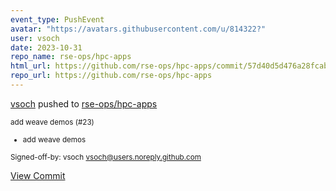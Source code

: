 ```yaml
---
event_type: PushEvent
avatar: "https://avatars.githubusercontent.com/u/814322?"
user: vsoch
date: 2023-10-31
repo_name: rse-ops/hpc-apps
html_url: https://github.com/rse-ops/hpc-apps/commit/57d40d5d476a28fcab51acc886def04779f4b134
repo_url: https://github.com/rse-ops/hpc-apps
---
```


<a href='https://github.com/vsoch' target='_blank'>vsoch</a> pushed to <a href='https://github.com/rse-ops/hpc-apps' target='_blank'>rse-ops/hpc-apps</a>

<small>add weave demos (#23)

* add weave demos

Signed-off-by: vsoch <vsoch@users.noreply.github.com></small>

<a href='https://github.com/rse-ops/hpc-apps/commit/57d40d5d476a28fcab51acc886def04779f4b134' target='_blank'>View Commit</a>